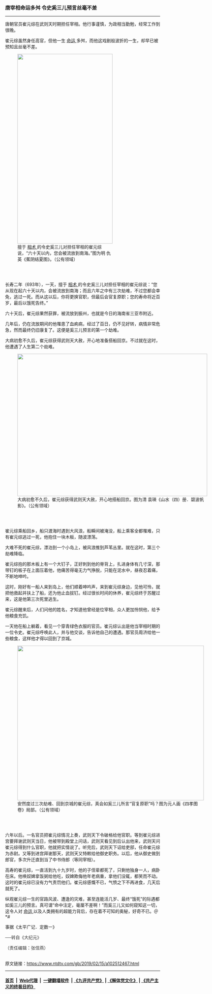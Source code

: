 ### 唐宰相命运多舛 令史奚三儿预言丝毫不差
------------------------

<div class="post_content">
 <div class="column">
  <div class="arttop mbottom20">
   <div class="blue16 subtitle mtop10">
    唐朝官员崔元综在武则天时期担任宰相。他行事谨慎，为政相当勤勉，经常工作到很晚。
   </div>
  </div>
 </div>
 <p>
  崔元综虽然身任高官，但他一生
  <a href="https://www.ntdtv.com/gb/命运.htm">
   命运
  </a>
  多舛，而他这戏剧般波折的一生，却早已被预知且丝毫不差。
 </p>
 <figure class="wp-caption aligncenter" id="attachment_10974315" style="width: 309px;">
  <a href="http://i.epochtimes.com/assets/uploads/2003/06/Chiu_Ying_003.jpg">
   <img alt="" class="wp-image-10974315 " height="617" src="http://i.epochtimes.com/assets/uploads/2003/06/Chiu_Ying_003-300x599.jpg" width="309"/>
  </a>
  <br/><figcaption class="wp-caption-text">
   擅于
   <a href="https://www.ntdtv.com/gb/相术.htm">
    相术
   </a>
   的令史奚三儿对担任宰相的崔元综说，“六十天以内，您会被流放到南海。”图为明 仇英《蕉阴结夏图》。（公有领域）
  </figcaption><br/>
 </figure><br/>
 <p>
  长寿二年（693年），一天，擅于
  <a href="https://www.ntdtv.com/gb/相术.htm">
   相术
  </a>
  的令史奚三儿对担任宰相的崔元综说：“您从现在起六十天以内，会被流放到南海；而且六年之中有三次劫难，不过您都会幸免，逃过一死。而从这以后，你将更换官职，但最后会官复原职；您的寿命将近百岁，最后以饿死告终。”
 </p>
 <p>
  六十天后，崔元综果然获罪，被流放到振州，也就是今日的海南省三亚市附近。
 </p>
 <p>
  几年后，仍在流放期间的他罹患了血痢病，经过了百日，仍不见好转，病情非常危急，然而最终仍旧康复了。这便是奚三儿预言的第一个劫难。
 </p>
 <p>
  大病初愈不久后，崔元综获得武则天大赦，开心地准备搭船回京。不过就在这时，他遭遇了人生第二个劫难。
 </p>
 <figure class="wp-caption aligncenter" id="attachment_10974267" style="width: 617px;">
  <a href="http://i.epochtimes.com/assets/uploads/2003/06/421d224ae791a0df6f22d39fb93bc0a6.jpg">
   <img alt="" class=" wp-image-10974267" height="463" src="http://i.epochtimes.com/assets/uploads/2003/06/421d224ae791a0df6f22d39fb93bc0a6-600x450.jpg" width="617"/>
  </a>
  <br/><figcaption class="wp-caption-text">
   大病初愈不久后，崔元综获得武则天大赦，开心地搭船回京。图为清 袁瑛《山水（四）册．碧波帆影》。（公有领域）
  </figcaption><br/>
 </figure><br/>
 <p>
  崔元综乘船回乡，船只渡海时遇到大风浪，船瞬间被淹没，船上乘客全都罹难，只有崔元综逃过一死，他抱住一块木板，随波漂荡。
 </p>
 <p>
  大难不死的崔元综，漂泊到一个小岛上，被风浪推到芦苇丛里。就在这时，第三个劫难降临。
 </p>
 <p>
  崔元综抱的那木板上有一个大钉子，正好刺到他的脊背上，扎进身体有几寸深，那带钉的板子在上面压着他，他痛苦得毫无力气挣脱，只能在泥水中，昼夜忍着痛，不断地呻吟。
 </p>
 <p>
  这时，刚好有一船人来到岛上，他们顺着呻吟声，来到崔元综身边，见他可怜，就把他救起并扶上了船，还为他止血拔钉。经过很长时间的休养，崔元综终于苏醒过来，这是他第三次死里逃生。
 </p>
 <p>
  崔元综醒来后，人们问他的姓名，才知道他曾经是位宰相，众人更加怜悯他，给予他粮食充饥。
 </p>
 <p>
  一天他在船上躺着，看见一个穿青绿色衣服的官员。崔元综认出是他当宰相时期的一位令史。崔元综呼唤此人，并与他交谈，告诉他自己的遭遇。那官员周济给他一些粮食，这样他才得以回到了京城。
 </p>
 <figure class="wp-caption aligncenter" id="attachment_10974352" style="width: 606px;">
  <a href="http://i.epochtimes.com/assets/uploads/2003/06/011402-new.jpg">
   <img alt="" class=" wp-image-10974352" height="503" src="http://i.epochtimes.com/assets/uploads/2003/06/011402-new-600x498.jpg" width="606"/>
  </a>
  <br/><figcaption class="wp-caption-text">
   安然度过三次劫难、回到京城的崔元综，真会如奚三儿所言“官复原职”吗？图为元人画《四孝图卷》局部。（公有领域）
  </figcaption><br/>
 </figure><br/>
 <p>
  六年以后。一名官员把崔元综情况上奏，武则天下令破格给他官职。等到崔元综进宫要拜谢武则天当日，他被带到殿堂上问话，武则天看见到后认出他来，武则天问崔元综得到什么官职，他就把实情说了。听完后，武则天下诏给吏部，任命崔元综为赤尉。又等到进宫拜谢那天，武则天又特敕给他御史职务。以后，他从御史做到郎官，多次升迁直到当了中书侍郎（等同宰相）。
 </p>
 <p>
  高寿的崔元综，一直活到九十九岁时，他的子侄辈都死了，只剩他独身一人，病卧在床。他唤奴婢拿饭粥给他吃，奴婢欺侮他年老病重，拿他们没辄，都笑而不动。这时的崔元综已没有力气责罚他们。崔元综感慨不已，气愤之下不再进食，几天后就死了。
 </p>
 <p>
  纵观崔元综一生的官路风波、遭逢的灾难，甚至连能活几岁、最终“饿死”的际遇都如奚三儿的预言。真可谓“命中注定，毫厘不差啊！”而奚三儿又如何窥知这一切，这令人对
  <a href="https://www.ntdtv.com/gb/命运.htm">
   命运
  </a>
  以及人类拥有的超能力背后，存在着不可知的奥秘，好奇不已。＠*#
 </p>
 <p>
  事据《太平广记．定数一》
 </p>
 <p>
  <span style="color: #343434; font-family: 'helvetica neue', helvetica, arial, sans-serif;">
   ──转自《大纪元》
  </span>
 </p>
 <p>
  <span style="color: #343434; font-family: 'helvetica neue', helvetica, arial, sans-serif;">
   （责任编辑：张信燕）
  </span>
 </p>
 <div class="single_ad">
 </div>
</div>

<br/>原文链接：https://www.ntdtv.com/gb/2019/02/15/a102512467.html


------------------------
#### [首页](https://github.com/gfw-breaker/banned-news/blob/master/README.md) &nbsp;|&nbsp; [Web代理](https://github.com/labour-camp/helloworld) &nbsp;|&nbsp; [一键翻墙软件](https://github.com/gfw-breaker/nogfw/blob/master/README.md) &nbsp;| [《九评共产党》](https://github.com/gfw-breaker/9ping.md/blob/master/README.md#九评之一评共产党是什么) | [《解体党文化》](https://github.com/gfw-breaker/jtdwh.md/blob/master/README.md) | [《共产主义的终极目的》](https://github.com/gfw-breaker/gczydzjmd.md/blob/master/README.md)


